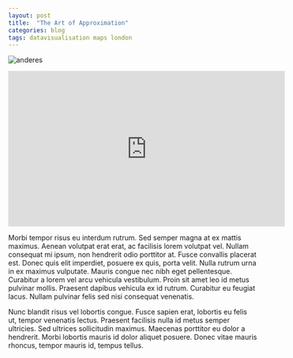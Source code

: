```yaml
---
layout: post
title:  "The Art of Approximation"
categories: blog 
tags: datavisualisation maps london
---
```




![anderes](http://melanieimfeld.github.io/assets/Mateo_2.png?style=centerme)


<iframe width="560" height="315" src="http://www.youtube.com/embed/PWf4WUoMXwg" frameborder="0"> </iframe>



Morbi tempor risus eu interdum rutrum. Sed semper magna at ex mattis maximus. Aenean volutpat erat erat, ac facilisis lorem volutpat vel. Nullam consequat mi ipsum, non hendrerit odio porttitor at. Fusce convallis placerat est. Donec quis elit imperdiet, posuere ex quis, porta velit. Nulla rutrum urna in ex maximus vulputate. Mauris congue nec nibh eget pellentesque. Curabitur a lorem vel arcu vehicula vestibulum. Proin sit amet leo id metus pulvinar mollis. Praesent dapibus vehicula ex id rutrum. Curabitur eu feugiat lacus. Nullam pulvinar felis sed nisi consequat venenatis.

Nunc blandit risus vel lobortis congue. Fusce sapien erat, lobortis eu felis ut, tempor venenatis lectus. Praesent facilisis nulla id metus semper ultricies. Sed ultrices sollicitudin maximus. Maecenas porttitor eu dolor a hendrerit. Morbi lobortis mauris id dolor aliquet posuere. Donec vitae mauris rhoncus, tempor mauris id, tempus tellus.